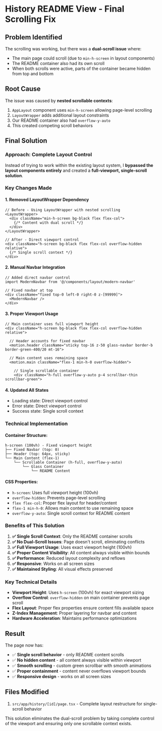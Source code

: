 # History README View - Final Scrolling Fix

## Problem Identified
The scrolling was working, but there was a **dual-scroll issue** where:
- The main page could scroll (due to `min-h-screen` in layout components)
- The README container also had its own scroll
- When both scrolls were active, parts of the container became hidden from top and bottom

## Root Cause
The issue was caused by **nested scrollable contexts**:
1. `AppLayout` component uses `min-h-screen` allowing page-level scrolling
2. `LayoutWrapper` adds additional layout constraints
3. Our README container also had `overflow-y-auto`
4. This created competing scroll behaviors

## Final Solution

### Approach: Complete Layout Control
Instead of trying to work within the existing layout system, I **bypassed the layout components entirely** and created a **full-viewport, single-scroll solution**.

### Key Changes Made

#### 1. Removed LayoutWrapper Dependency
```tsx
// Before - Using LayoutWrapper with nested scrolling
<LayoutWrapper>
  <div className="min-h-screen bg-black flex flex-col">
    {/* Content with dual scroll */}
  </div>
</LayoutWrapper>

// After - Direct viewport control
<div className="h-screen bg-black flex flex-col overflow-hidden relative">
  {/* Single scroll context */}
</div>
```

#### 2. Manual Navbar Integration
```tsx
// Added direct navbar control
import ModernNavbar from '@/components/layout/modern-navbar'

// Fixed navbar at top
<div className="fixed top-0 left-0 right-0 z-[99999]">
  <ModernNavbar />
</div>
```

#### 3. Proper Viewport Usage
```tsx
// Main container uses full viewport height
<div className="h-screen bg-black flex flex-col overflow-hidden relative">
  
  // Header accounts for fixed navbar
  <motion.header className="sticky top-16 z-50 glass-navbar border-b border-green-400/20 mt-16">
  
  // Main content uses remaining space
  <motion.main className="flex-1 min-h-0 overflow-hidden">
    
    // Single scrollable container
    <div className="h-full overflow-y-auto p-4 scrollbar-thin scrollbar-green">
```

#### 4. Updated All States
- Loading state: Direct viewport control
- Error state: Direct viewport control  
- Success state: Single scroll context

### Technical Implementation

#### Container Structure:
```
h-screen (100vh) - Fixed viewport height
├── Fixed Navbar (top: 0)
├── Header (top: 64px, sticky)
└── Main Content (flex-1)
    └── Scrollable Container (h-full, overflow-y-auto)
        └── Glass Container
            └── README Content
```

#### CSS Properties:
- `h-screen`: Uses full viewport height (100vh)
- `overflow-hidden`: Prevents page-level scrolling
- `flex flex-col`: Proper flex layout for header/content
- `flex-1 min-h-0`: Allows main content to use remaining space
- `overflow-y-auto`: Single scroll context for README content

### Benefits of This Solution

1. **✅ Single Scroll Context**: Only the README container scrolls
2. **✅ No Dual-Scroll Issues**: Page doesn't scroll, eliminating conflicts
3. **✅ Full Viewport Usage**: Uses exact viewport height (100vh)
4. **✅ Proper Content Visibility**: All content always visible within bounds
5. **✅ Performance**: Reduced layout complexity and reflows
6. **✅ Responsive**: Works on all screen sizes
7. **✅ Maintained Styling**: All visual effects preserved

### Key Technical Details

- **Viewport Height**: Uses `h-screen` (100vh) for exact viewport sizing
- **Overflow Control**: `overflow-hidden` on main container prevents page scroll
- **Flex Layout**: Proper flex properties ensure content fills available space
- **Z-Index Management**: Proper layering for navbar and content
- **Hardware Acceleration**: Maintains performance optimizations

## Result

The page now has:
- ✅ **Single scroll behavior** - only README content scrolls
- ✅ **No hidden content** - all content always visible within viewport
- ✅ **Smooth scrolling** - custom green scrollbar with smooth animations
- ✅ **Proper containment** - content never overflows viewport bounds
- ✅ **Responsive design** - works on all screen sizes

## Files Modified

1. `src/app/history/[id]/page.tsx` - Complete layout restructure for single-scroll behavior

This solution eliminates the dual-scroll problem by taking complete control of the viewport and ensuring only one scrollable context exists.